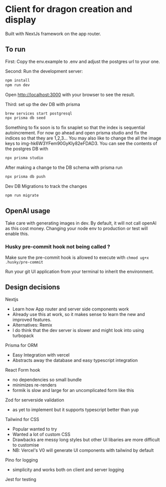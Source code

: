 # Client for dragon creation and display

Built with NextJs framework on the app router.

## To run

First: Copy the env.example to .env and adjust the postgres url to your one.

Second: Run the development server:

```bash
npm install
npm run dev
```

Open [http://localhost:3000](http://localhost:3000) with your browser to see the result.

Third: set up the dev DB with prisma

```bash
brew services start postgresql
npx prisma db seed
```

Something to fix soon is to fix snaplet so that the index is sequential autoincrement.
For now go ahead and open prisma studio and fix the indices so that they are 1,2,3...
You may also like to change the all the image keys to img-hk6W3YFem90GyKIy82eFDAD3.
You can see the contents of the postgres DB with

```bash
npx prisma studio
```

After making a change to the DB schema with prisma run

```bash
npx prisma db push
```

Dev DB Migrations to track the changes

```bash
npm run migrate
```

## OpenAI usage

Take care with generating images in dev. By default, it will not call openAI as this cost money.
Changing your node env to production or test will enable this.

### Husky pre-commit hook not being called ?

Make sure the pre-commit hook is allowed to execute with `chmod ug+x .husky/pre-commit`

Run your git UI application from your terminal to inherit the environment.

## Design decisions

Nextjs

* Learn how App router and server side components work
* Already use this at work, so it makes sense to learn the new and improved features.
* Alternatives: Remix
* I do think that the dev server is slower and might look into using turbopack

Prisma for ORM

* Easy Integration with vercel
* Abstracts away the database and easy typescript integration

React Form hook

* no dependencies so small bundle
* minimizes re-renders
* formik is slow and large for an uncomplicated form like this

Zod for serverside validation

* as yet to implement but it supports typescript better than yup

Tailwind for CSS

* Popular wanted to try
* Wanted a lot of custom CSS
* Drawbacks are messy long styles but other UI libaries are more difficult to customise
* NB: Vercel's V0 will generate UI components with tailwind by default

Pino for logging

* simplicity and works both on client and server logging

Jest for testing
